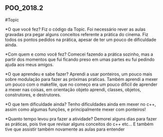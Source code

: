## POO_2018.2
#Topic

*O que você fez? Fiz o código da Topic. Foi necessário rever as aulas gravadas pra pegar alguns conceitos referente a prática do cinema. Fiz todos os pontos pedidos na prática, apesar de ter um pouco de dificuldade ainda.

*Com quem e como você fez? Comecei fazendo a prática sozinho, mas a partir dos momentos que fui ficando preso em umas partes eu fui pedindo ajuda aos meus amigos. 

*O que aprendeu e sabe fazer? Aprendi a usar ponteiros, um pouco mais sobre modulação para fazer as próximas praticas. Também aprendi a mexer um pouco com o makefile, que no começo era um pouco dificil de aprender a mexer nas coisas, em orientação objeto aprendi, classes, objetos, construtores, e destrutores.

*O que tem dificuldade ainda? Tenho dificuldades ainda em mexer no c++, assim como algumas funções, e principalmente mexer com ponteiros!

*Quanto tempo levou pra fazer a atividade? Demorei alguns dias para fazer as práticas, pois tive que revisar alguns conceitos do c++ etc... E também tive que assistir também novamente as aulas para entender 
